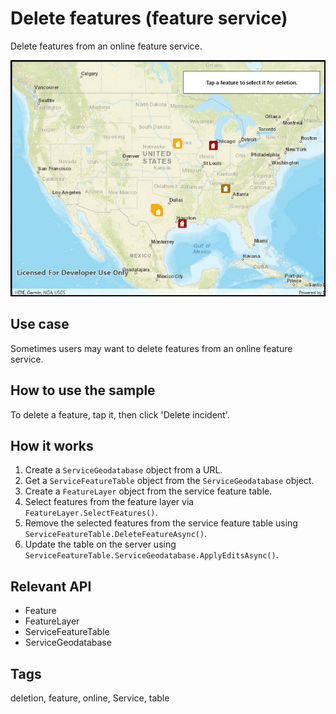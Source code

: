 # Delete features (feature service)

Delete features from an online feature service.

![Image of delete features feature service](DeleteFeatures.jpg)

## Use case

Sometimes users may want to delete features from an online feature service.

## How to use the sample

To delete a feature, tap it, then click 'Delete incident'.

## How it works

1. Create a `ServiceGeodatabase` object from a URL.
2. Get a `ServiceFeatureTable` object from the `ServiceGeodatabase` object.
3. Create a `FeatureLayer` object from the service feature table.
4. Select features from the feature layer via `FeatureLayer.SelectFeatures()`.
5. Remove the selected features from the service feature table using `ServiceFeatureTable.DeleteFeatureAsync()`.
6. Update the table on the server using `ServiceFeatureTable.ServiceGeodatabase.ApplyEditsAsync()`.

## Relevant API

* Feature
* FeatureLayer
* ServiceFeatureTable
* ServiceGeodatabase

## Tags

deletion, feature, online, Service, table